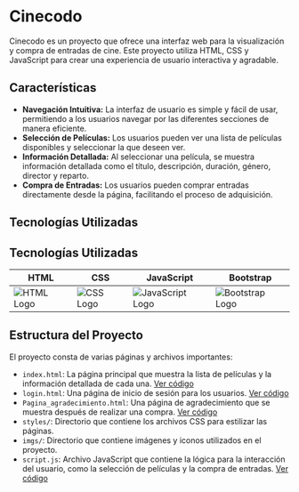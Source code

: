 # Cinecodo

Cinecodo es un proyecto que ofrece una interfaz web para la visualización y compra de entradas de cine. Este proyecto utiliza HTML, CSS y JavaScript para crear una experiencia de usuario interactiva y agradable.

## Características

- **Navegación Intuitiva:** La interfaz de usuario es simple y fácil de usar, permitiendo a los usuarios navegar por las diferentes secciones de manera eficiente.
- **Selección de Películas:** Los usuarios pueden ver una lista de películas disponibles y seleccionar la que deseen ver.
- **Información Detallada:** Al seleccionar una película, se muestra información detallada como el título, descripción, duración, género, director y reparto.
- **Compra de Entradas:** Los usuarios pueden comprar entradas directamente desde la página, facilitando el proceso de adquisición.

## Tecnologías Utilizadas

## Tecnologías Utilizadas

| HTML | CSS | JavaScript | Bootstrap |
|------|-----|------------|-----------|
| ![HTML Logo](https://upload.wikimedia.org/wikipedia/commons/6/61/HTML5_logo_and_wordmark.svg) | ![CSS Logo](https://upload.wikimedia.org/wikipedia/commons/d/d5/CSS3_logo_and_wordmark.svg) | ![JavaScript Logo](https://upload.wikimedia.org/wikipedia/commons/9/99/Unofficial_JavaScript_logo_2.svg) | ![Bootstrap Logo](https://upload.wikimedia.org/wikipedia/commons/b/b2/Bootstrap_logo.svg) |



## Estructura del Proyecto

El proyecto consta de varias páginas y archivos importantes:

- `index.html`: La página principal que muestra la lista de películas y la información detallada de cada una. [Ver código](https://github.com/clarosabel2/cinecodo/tree/main/index.html)
- `login.html`: Una página de inicio de sesión para los usuarios. [Ver código](https://github.com/clarosabel2/cinecodo/tree/main/login.html)
- `Pagina_agradecimiento.html`: Una página de agradecimiento que se muestra después de realizar una compra. [Ver código](https://github.com/clarosabel2/cinecodo/tree/main/Pagina_agradecimiento.html)
- `styles/`: Directorio que contiene los archivos CSS para estilizar las páginas.
- `imgs/`: Directorio que contiene imágenes y iconos utilizados en el proyecto.
- `script.js`: Archivo JavaScript que contiene la lógica para la interacción del usuario, como la selección de películas y la compra de entradas. [Ver código](https://github.com/clarosabel2/cinecodo/tree/main/script.js)
